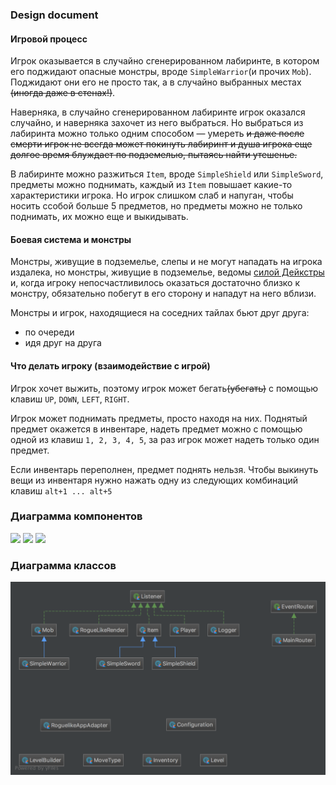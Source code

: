 ### Design document

#### Игровой процесс
Игрок оказывается в случайно сгенерированном лабиринте, в котором его поджидают 
опасные монстры, вроде `SimpleWarrior`(и прочих `Mob`). Поджидают они его не просто так, 
а в случайно выбранных местах <del>(иногда даже в стенах!)</del>.

Наверняка, в случайно сгенерированном лабиринте игрок оказался случайно, и наверняка захочет из него выбраться.
Но выбраться из лабиринта можно только одним способом — умереть <del>и даже после смерти
игрок не всегда может покинуть лабиринт и душа игрока еще долгое время блуждает по подземелью, 
пытаясь найти утешенье.</del>

В лабиринте можно разжиться `Item`, вроде `SimpleShield` или `SimpleSword`,
предметы можно поднимать, каждый из `Item` повышает какие-то характеристики игрока.
Но игрок слишком слаб и напуган, чтобы носить ссобой больше 5 предметов, 
но предметы можно не только поднимать, их можно еще и выкидывать.
 
#### Боевая система и монстры
Монстры, живущие в подземелье, слепы и не могут нападать
на игрока издалека, но монстры, живущие в подземелье, ведомы [силой Дейкстры](https://ru.wikipedia.org/wiki/Алгоритм_Дейкстры)
и, когда игроку непосчастливилось оказаться достаточно близко к монстру, 
обязательно побегут в его сторону и нападут на него вблизи.

Монстры и игрок, находящиеся на соседних тайлах бьют друг друга:
- по очереди
- идя друг на друга 

#### Что делать игроку (взаимодействие с игрой)
Игрок хочет выжить, поэтому игрок может бегать<del>(убегать)</del> с помощью клавиш `UP`, `DOWN`, `LEFT`, `RIGHT`.

Игрок может поднимать предметы, просто находя на них. Поднятый предмет окажется в инвентаре, надеть предмет можно с помощью
одной из клавиш `1, 2, 3, 4, 5`, за раз игрок может надеть только один предмет.

Если инвентарь переполнен, предмет поднять нельзя. Чтобы выкинуть вещи из инвентаря нужно нажать одну из следующих комбинаций
клавиш `alt+1 ... alt+5`  


### Диаграмма компонентов
![](./components.png)
![](./Sequence.png)
![](./automata.png)


### Диаграмма классов
![Package core.png](./Package%20core.png)